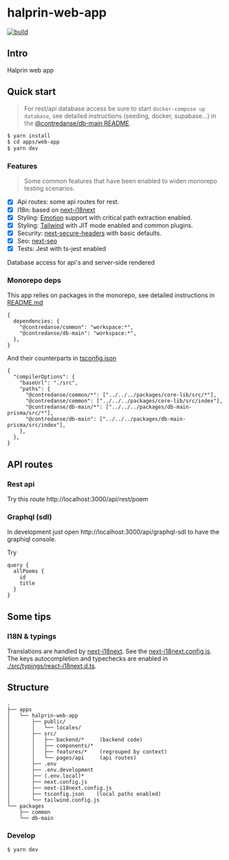 # halprin-web-app

<p align="left">
  <a aria-label="Build" href="https://github.com/contredanse/life-art/actions?query=workflow%3ACI">
    <img alt="build" src="https://img.shields.io/github/workflow/status/contredanse/life-art/CI-web-app/main?label=CI&logo=github&style=flat-quare&labelColor=000000" />
  </a>
</p>

## Intro

Halprin web app

## Quick start

> For rest/api database access be sure to start `docker-compose up database`,
> see detailed instructions (seeding, docker, supabase...) in the [@contredanse/db-main README](https://github.com/contredanse/life-art/blob/main/packages/db-main-prisma/README.md).

```bash
$ yarn install
$ cd apps/web-app
$ yarn dev
```

### Features

> Some common features that have been enabled to widen monorepo testing scenarios.

- [x] Api routes: some api routes for rest.
- [x] I18n: based on [next-i18next](https://github.com/isaachinman/next-i18next)
- [x] Styling: [Emotion](https://emotion.sh/) support with critical path extraction enabled.
- [x] Styling: [Tailwind](https://tailwindcss.com/) with JIT mode enabled and common plugins.
- [x] Security: [next-secure-headers](https://github.com/jagaapple/next-secure-headers) with basic defaults.
- [x] Seo: [next-seo](https://github.com/garmeeh/next-seo)
- [x] Tests: Jest with ts-jest enabled

Database access for api's and server-side rendered

### Monorepo deps

This app relies on packages in the monorepo, see detailed instructions in [README.md](https://github.com/contredanse/life-art)

```json5
{
  dependencies: {
    "@contredanse/common": "workspace:*",
    "@contredanse/db-main": "workspace:*",
  },
}
```

And their counterparts in [tsconfig.json](./tsconfig.json)

```json5
{
  "compilerOptions": {
    "baseUrl": "./src",
    "paths": {
      "@contredanse/common/*": ["../../../packages/core-lib/src/*"],
      "@contredanse/common": ["../../../packages/core-lib/src/index"],
      "@contredanse/db-main/*": ["../../../packages/db-main-prisma/src/*"],
      "@contredanse/db-main": ["../../../packages/db-main-prisma/src/index"],
    },
  },
}
```

## API routes

### Rest api

Try this route http://localhost:3000/api/rest/poem

### Graphql (sdl)

In development just open http://localhost:3000/api/graphql-sdl to have the graphiql console.

Try

```gql
query {
  allPoems {
    id
    title
  }
}
```

## Some tips

### I18N & typings

Translations are handled by [next-i18next](https://github.com/isaachinman/next-i18next).
See the [next-i18next.config.js](./next-i18next.config.js).
The keys autocompletion and typechecks are enabled in [./src/typings/react-i18next.d.ts](src/types.d/react-i18next.d.ts).

## Structure

```
.
├── apps
│   └── halprin-web-app
│       ├── public/
│       │   └── locales/
│       ├── src/
│       │   ├── backend/*     (backend code)
│       │   ├── components/*
│       │   ├── features/*    (regrouped by context)
│       │   └── pages/api     (api routes)
│       ├── .env
│       ├── .env.development
│       ├── (.env.local)*
│       ├── next.config.js
│       ├── next-i18next.config.js
│       ├── tsconfig.json    (local paths enabled)
│       └── tailwind.config.js
└── packages
    ├── common
    └── db-main
```

### Develop

```
$ yarn dev
```
